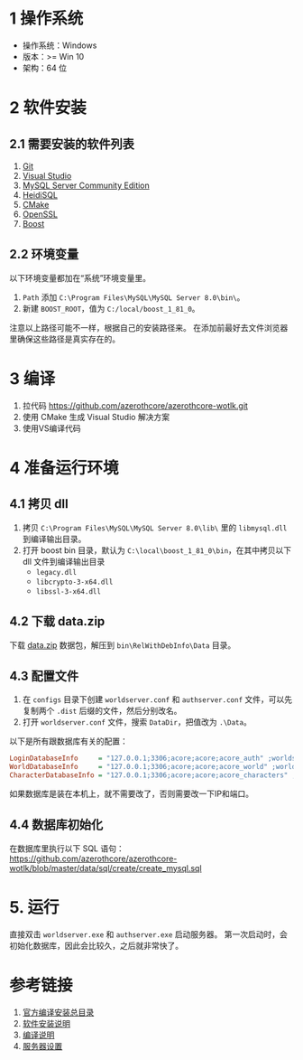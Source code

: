 
# 1 操作系统
* 操作系统：Windows
* 版本：>= Win 10
* 架构：64 位

# 2 软件安装

## 2.1 需要安装的软件列表
1. [Git](https://git-scm.com/download/win)
2. [Visual Studio](https://visualstudio.microsoft.com/downloads)
3. [MySQL Server Community Edition](https://dev.mysql.com/downloads/mysql/8.0.html)
4. [HeidiSQL](https://www.heidisql.com/download.php)
5. [CMake](https://cmake.org/download/)
6. [OpenSSL](http://www.slproweb.com/products/Win32OpenSSL.html)
7. [Boost](https://sourceforge.net/projects/boost/files/boost-binaries/1.81.0/boost_1_81_0-msvc-14.3-64.exe/download)

## 2.2 环境变量
以下环境变量都加在“系统”环境变量里。
1. `Path` 添加 `C:\Program Files\MySQL\MySQL Server 8.0\bin\`。
2. 新建 `BOOST_ROOT`，值为 `C:/local/boost_1_81_0`。

注意以上路径可能不一样，根据自己的安装路径来。
在添加前最好去文件浏览器里确保这些路径是真实存在的。

# 3 编译
1. 拉代码 https://github.com/azerothcore/azerothcore-wotlk.git
2. 使用 CMake 生成 Visual Studio 解决方案
3. 使用VS编译代码

# 4 准备运行环境
## 4.1 拷贝 dll
1. 拷贝 `C:\Program Files\MySQL\MySQL Server 8.0\lib\` 里的 `libmysql.dll` 到编译输出目录。
2. 打开 boost bin 目录，默认为 `C:\local\boost_1_81_0\bin`，在其中拷贝以下 dll 文件到编译输出目录
	* `legacy.dll`
	* `libcrypto-3-x64.dll`
	* `libssl-3-x64.dll`

## 4.2 下载 data.zip
下载 [data.zip](https://github.com/wowgaming/client-data/releases/) 数据包，解压到 `bin\RelWithDebInfo\Data` 目录。

## 4.3 配置文件
1. 在 `configs` 目录下创建 `worldserver.conf` 和 `authserver.conf` 文件，可以先复制两个 `.dist` 后缀的文件，然后分别改名。
2. 打开 `worldserver.conf` 文件，搜索 `DataDir`，把值改为 `.\Data`。

以下是所有跟数据库有关的配置：
```ini
LoginDatabaseInfo     = "127.0.0.1;3306;acore;acore;acore_auth" ;worldserver.conf / authserver.conf
WorldDatabaseInfo     = "127.0.0.1;3306;acore;acore;acore_world" ;worldserver.conf
CharacterDatabaseInfo = "127.0.0.1;3306;acore;acore;acore_characters" ;worldserver.conf
```

如果数据库是装在本机上，就不需要改了，否则需要改一下IP和端口。

## 4.4 数据库初始化
在数据库里执行以下 SQL 语句：
https://github.com/azerothcore/azerothcore-wotlk/blob/master/data/sql/create/create_mysql.sql

# 5. 运行
直接双击 `worldserver.exe` 和 `authserver.exe` 启动服务器。
第一次启动时，会初始化数据库，因此会比较久，之后就非常快了。

# 参考链接
1. [官方编译安装总目录](https://www.azerothcore.org/wiki/installation#azerothcore-classic-setup)
2. [软件安装说明](https://www.azerothcore.org/wiki/windows-requirements)
3. [编译说明](https://www.azerothcore.org/wiki/windows-core-installation)
4. [服务器设置](https://www.azerothcore.org/wiki/server-setup)
